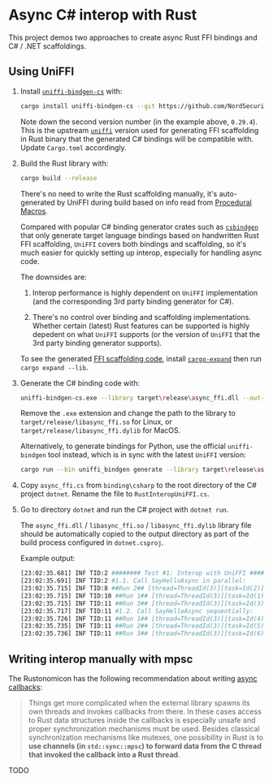 # Async C# interop with Rust

This project demos two approaches to create async Rust FFI bindings and C# / .NET scaffoldings.

## Using UniFFI

1. Install [`uniffi-bindgen-cs`](https://github.com/NordSecurity/uniffi-bindgen-cs) with:

   ```bash
   cargo install uniffi-bindgen-cs --git https://github.com/NordSecurity/uniffi-bindgen-cs --tag v0.10.0+v0.29.4
   ```
   Note down the second version number (in the example above, `0.29.4`). This is the upstream [`uniffi`](https://github.com/mozilla/uniffi-rs)
   version used for generating FFI scaffolding in Rust binary that the generated C# bindings will be compatible with. Update `Cargo.toml` accordingly.

2. Build the Rust library with:

   ```bash
   cargo build --release
   ```

   There's no need to write the Rust scaffolding manually, it's auto-generated by UniFFI during build based on info read from [Procedural Macros](https://mozilla.github.io/uniffi-rs/0.29/proc_macro/index.html).

   Compared with popular C# binding generator crates such as [`csbindgen`](https://github.com/Cysharp/csbindgen) that only generate target language bindings based on handwritten Rust FFI scaffolding, `UniFFI` covers both bindings and scaffolding, so it's much easier for quickly setting up interop, especially for handling async code.

   The downsides are:

   1. Interop performance is highly dependent on `UniFFI` implementation (and the corresponding 3rd party binding generator for C#).

   2. There's no control over binding and scaffolding implementations. Whether certain (latest) Rust features can be supported is highly depedent on what `UniFFI` supports (or the version of `UniFFI` that the 3rd party binding generator supports).

   To see the generated [FFI scaffolding code](https://mozilla.github.io/uniffi-rs/0.29/glossary.html#scaffolding), install [`cargo-expand`](https://github.com/dtolnay/cargo-expand) then run `cargo expand --lib`.

3. Generate the C# binding code with:

   ```bash
   uniffi-bindgen-cs.exe --library target\release\async_ffi.dll --out-dir="binding\csharp"
   ```

   Remove the `.exe` extension and change the path to the library to `target/release/libasync_ffi.so` for Linux, or `target/release/libasync_ffi.dylib` for MacOS.

   Alternatively, to generate bindings for Python, use the official `uniffi-bindgen` tool instead, which is in sync with the latest `UniFFI` version:

   ```bash
   cargo run --bin uniffi_bindgen generate --library target\release\async_ffi.dll --language python --out-dir binding\python
   ```

4. Copy `async_ffi.cs` from `binding\csharp` to the root directory of the C# project `dotnet`. Rename the file to `RustInteropUniFFI.cs`.

5. Go to directory `dotnet` and run the C# project with `dotnet run`.

   The `async_ffi.dll` / `libasync_ffi.so` / `libasync_ffi.dylib` library file should be automatically copied to the output directory as part of the build process
   configured in `dotnet.csproj`.

   Example output:

   ```bash
   [23:02:35.681] INF TID:2 ######## Test #1: Interop with UniFFI ########
   [23:02:35.691] INF TID:2 #1.1. Call SayHelloAsync in parallel:
   [23:02:35.715] INF TID:8 ##Run 2## [thread=ThreadId(3)][task=Id(2)][sample=296077][pi=3.139291468097826] Hello, Ben!
   [23:02:35.715] INF TID:10 ##Run 1## [thread=ThreadId(3)][task=Id(1)][sample=76775][pi=3.1402409638554216] Hello, Stephen!
   [23:02:35.715] INF TID:11 ##Run 3## [thread=ThreadId(3)][task=Id(3)][sample=25508][pi=3.141602634467618] Hello, John!
   [23:02:35.717] INF TID:11 #1.2. Call SayHelloAsync sequentially:
   [23:02:35.726] INF TID:11 ##Run 1## [thread=ThreadId(3)][task=Id(4)][sample=731946][pi=3.142843870995948] Hello, Stephen!
   [23:02:35.735] INF TID:11 ##Run 2## [thread=ThreadId(3)][task=Id(5)][sample=826046][pi=3.1433939514264337] Hello, Ben!
   [23:02:35.736] INF TID:11 ##Run 3## [thread=ThreadId(3)][task=Id(6)][sample=46098][pi=3.143824027072758] Hello, John!
   ```


## Writing interop manually with mpsc

The Rustonomicon has the following recommendation about writing [async callbacks](https://doc.rust-lang.org/nomicon/ffi.html#asynchronous-callbacks):

> Things get more complicated when the external library spawns its own threads and invokes callbacks from there.
> In these cases access to Rust data structures inside the callbacks is especially unsafe and proper synchronization mechanisms
> must be used. Besides classical synchronization mechanisms like mutexes, one possibility in Rust is to **use channels
> (in `std::sync::mpsc`) to forward data from the C thread that invoked the callback into a Rust thread**.

TODO
